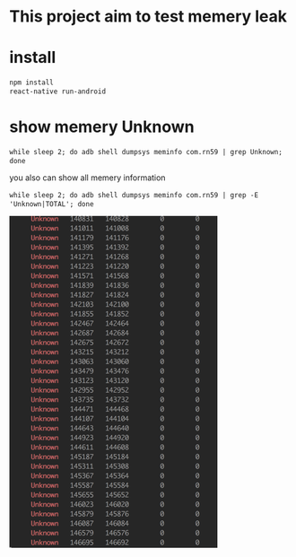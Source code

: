 # This project aim to test memery leak

# install

```
npm install
react-native run-android
```

# show memery Unknown

```
while sleep 2; do adb shell dumpsys meminfo com.rn59 | grep Unknown; done
```

you also can show all memery information

```
while sleep 2; do adb shell dumpsys meminfo com.rn59 | grep -E 'Unknown|TOTAL'; done
```

![mem_unknow_leak](./mem_unknow_leak.png)

